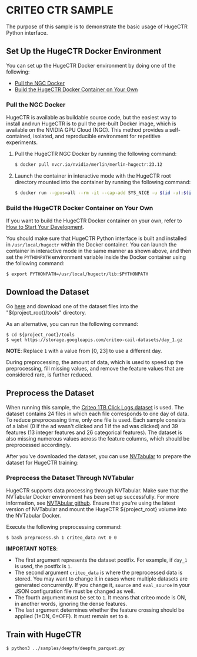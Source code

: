 # CRITEO CTR SAMPLE #
The purpose of this sample is to demonstrate the basic usage of HugeCTR Python interface.

## Set Up the HugeCTR Docker Environment ##
You can set up the HugeCTR Docker environment by doing one of the following:
- [Pull the NGC Docker](#pull-the-ngc-docker)
- [Build the HugeCTR Docker Container on Your Own](#build-the-hugectr-docker-container-on-your-own)

### Pull the NGC Docker ###
HugeCTR is available as buildable source code, but the easiest way to install and run HugeCTR is to pull the pre-built Docker image, which is available on the NVIDIA GPU Cloud (NGC). This method provides a self-contained, isolated, and reproducible environment for repetitive experiments.

1. Pull the HugeCTR NGC Docker by running the following command:
   ```bash
   $ docker pull nvcr.io/nvidia/merlin/merlin-hugectr:23.12
   ```
2. Launch the container in interactive mode with the HugeCTR root directory mounted into the container by running the following command:
   ```bash
   $ docker run --gpus=all --rm -it --cap-add SYS_NICE -u $(id -u):$(id -g) -v $(pwd):/hugectr -w /hugectr nvcr.io/nvidia/merlin/merlin-hugectr:23.12
   ```

### Build the HugeCTR Docker Container on Your Own ###
If you want to build the HugeCTR Docker container on your own, refer to [How to Start Your Development](https://nvidia-merlin.github.io/HugeCTR/master/hugectr_contributor_guide.html#how-to-start-your-development).

You should make sure that HugeCTR Python interface is built and installed in `/usr/local/hugectr` within the Docker container. You can launch the container in interactive mode in the same manner as shown above, and then set the `PYTHONPATH` environment variable inside the Docker container using the following command:
```shell
$ export PYTHONPATH=/usr/local/hugectr/lib:$PYTHONPATH
```

## Download the Dataset ##
Go [here](https://ailab.criteo.com/download-criteo-1tb-click-logs-dataset/) and download one of the dataset files into the "${project_root}/tools" directory. 

As an alternative, you can run the following command:
```
$ cd ${project_root}/tools
$ wget https://storage.googleapis.com/criteo-cail-datasets/day_1.gz
```

**NOTE**: Replace `1` with a value from [0, 23] to use a different day.

During preprocessing, the amount of data, which is used to speed up the preprocessing, fill missing values, and remove the feature values that are considered rare, is further reduced.

## Preprocess the Dataset ##
When running this sample, the [Criteo 1TB Click Logs dataset](https://ailab.criteo.com/download-criteo-1tb-click-logs-dataset/) is used. The dataset contains 24 files in which each file corresponds to one day of data. To reduce preprocessing time, only one file is used. Each sample consists of a label (0 if the ad wasn't clicked and 1 if the ad was clicked) and 39 features (13 integer features and 26 categorical features). The dataset is also missing numerous values across the feature columns, which should be preprocessed accordingly.

After you've downloaded the dataset, you can use [NVTabular](#preprocess-the-dataset-through-nvtabular) to prepare the dataset for HugeCTR training:

### Preprocess the Dataset Through NVTabular ###

HugeCTR supports data processing through NVTabular. Make sure that the NVTabular Docker environment has been set up successfully. For more information, see [NVTAbular github](https://github.com/NVIDIA/NVTabular). Ensure that you're using the latest version of NVTabular and mount the HugeCTR ${project_root} volume into the NVTabular Docker.

Execute the following preprocessing command:
   ```shell
$ bash preprocess.sh 1 criteo_data nvt 0 0
   ```

**IMPORTANT NOTES**: 

- The first argument represents the dataset postfix.  For example, if `day_1` is used, the postfix is `1`.
- The second argument `criteo_data` is where the preprocessed data is stored. You may want to change it in cases where multiple datasets are generated concurrently. If you change it, `source` and `eval_source` in your JSON configuration file must be changed as well.
- The fourth argument must be set to `1`. It means that criteo mode is ON, in another words, ignoring the dense features.
- The last argument determines whether the feature crossing should be applied (1=ON, 0=OFF). It must remain set to `0`.

## Train with HugeCTR ##

```shell
$ python3 ../samples/deepfm/deepfm_parquet.py
```

